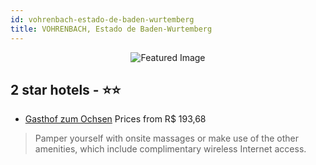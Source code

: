 ```yaml
---
id: vohrenbach-estado-de-baden-wurtemberg
title: VOHRENBACH, Estado de Baden-Wurtemberg
---
```


<center><img src="https://i.travelapi.com/hotels/30000000/29750000/29748700/29748606/5b0e0ea0_z.jpg" alt="Featured Image" /></center>


##  2 star hotels - ⭐️⭐️

-    [Gasthof zum Ochsen](https://us.hurb.com/hotels/vohrenbach/gasthof-zum-ochsen-JNP-JP689807?cmp=18055) Prices from R$ 193,68
   > Pamper yourself with onsite massages or make use of the other amenities, which include complimentary wireless Internet access.
